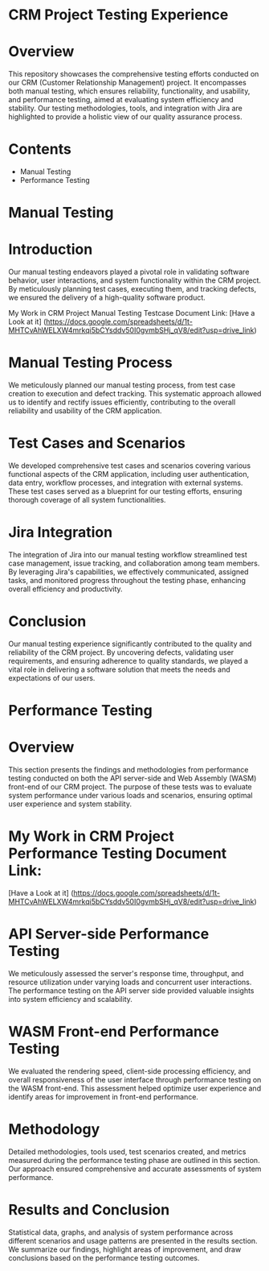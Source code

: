 # CRM Project Testing Experience
# Overview
This repository showcases the comprehensive testing efforts conducted on our CRM (Customer Relationship Management) project. It encompasses both manual testing, which ensures reliability, functionality, and usability, and performance testing, aimed at evaluating system efficiency and stability. Our testing methodologies, tools, and integration with Jira are highlighted to provide a holistic view of our quality assurance process.

# Contents
* Manual Testing 
* Performance Testing 

# Manual Testing
# Introduction
Our manual testing endeavors played a pivotal role in validating software behavior, user interactions, and system functionality within the CRM project. By meticulously planning test cases, executing them, and tracking defects, we ensured the delivery of a high-quality software product.

My Work in CRM Project Manual Testing Testcase Document Link:
[Have a Look at it] (https://docs.google.com/spreadsheets/d/1t-MHTCvAhWELXW4mrkqi5bCYsddv50I0gvmbSHj_qV8/edit?usp=drive_link)

# Manual Testing Process
We meticulously planned our manual testing process, from test case creation to execution and defect tracking. This systematic approach allowed us to identify and rectify issues efficiently, contributing to the overall reliability and usability of the CRM application.

# Test Cases and Scenarios
We developed comprehensive test cases and scenarios covering various functional aspects of the CRM application, including user authentication, data entry, workflow processes, and integration with external systems. These test cases served as a blueprint for our testing efforts, ensuring thorough coverage of all system functionalities.

# Jira Integration
The integration of Jira into our manual testing workflow streamlined test case management, issue tracking, and collaboration among team members. By leveraging Jira's capabilities, we effectively communicated, assigned tasks, and monitored progress throughout the testing phase, enhancing overall efficiency and productivity.

# Conclusion
Our manual testing experience significantly contributed to the quality and reliability of the CRM project. By uncovering defects, validating user requirements, and ensuring adherence to quality standards, we played a vital role in delivering a software solution that meets the needs and expectations of our users.

# Performance Testing 
# Overview
This section presents the findings and methodologies from performance testing conducted on both the API server-side and Web Assembly (WASM) front-end of our CRM project. The purpose of these tests was to evaluate system performance under various loads and scenarios, ensuring optimal user experience and system stability.

# My Work in CRM Project Performance Testing Document Link:
[Have a Look at it] (https://docs.google.com/spreadsheets/d/1t-MHTCvAhWELXW4mrkqi5bCYsddv50I0gvmbSHj_qV8/edit?usp=drive_link)

# API Server-side Performance Testing
We meticulously assessed the server's response time, throughput, and resource utilization under varying loads and concurrent user interactions. The performance testing on the API server side provided valuable insights into system efficiency and scalability.

# WASM Front-end Performance Testing
We evaluated the rendering speed, client-side processing efficiency, and overall responsiveness of the user interface through performance testing on the WASM front-end. This assessment helped optimize user experience and identify areas for improvement in front-end performance.

# Methodology
Detailed methodologies, tools used, test scenarios created, and metrics measured during the performance testing phase are outlined in this section. Our approach ensured comprehensive and accurate assessments of system performance.

# Results and Conclusion
Statistical data, graphs, and analysis of system performance across different scenarios and usage patterns are presented in the results section. We summarize our findings, highlight areas of improvement, and draw conclusions based on the performance testing outcomes.
